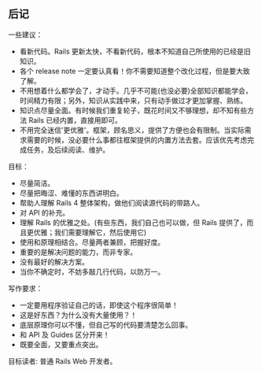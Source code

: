 ## 后记

一些建议：

- 看新代码。Rails 更新太快，不看新代码，根本不知道自己所使用的已经是旧知识。
- 各个 release note 一定要认真看！你不需要知道整个改化过程，但是要大致了解。
- 不用想着什么都学会了，才动手。几乎不可能(也没必要)全部知识都能学会，时间精力有限；另外，知识从实践中来，只有动手做过才更加掌握、熟练。
- 知识点尽量全面。有时候我们重复轮子，既花时间又不够理想，却不知有些方法 Rails 已经内置，直接用即可。
- 不用完全迷信'更优雅'。框架，顾名思义，提供了方便也会有限制。当实际需求需要的时候，没必要什么事都往框架提供的内置方法去套。应该优先考虑完成任务，及后续阅读、维护。

目标：

- 尽量简洁。
- 尽量把晦涩、难懂的东西讲明白。
- 帮助人理解 Rails 4 整体架构，做他们阅读源代码的带路人。
- 对 API 的补充。
- 理解 Rails 的优雅之处。(有些东西，我们自己也可以做，但 Rails 提供了，而且更优雅；我们需要理解它，然后使用它)
- 使用和原理相结合。尽量两者兼顾，把握好度。
- 重要的是解决问题的能力，而非专家。
- 没有最好的解决方案。
- 当你不确定时，不妨多敲几行代码，以防万一。

写作要求：

- 一定要用程序验证自己的话，即使这个程序很简单！
- 这是好东西？为什么没有大量使用？！
- 底层原理你可以不懂，但自己写的代码要清楚怎么回事。
- 和 API 及 Guides 区分开来！
- 既要全面，又要重点突出。

目标读者: 普通 Rails Web 开发者。
